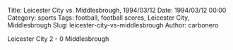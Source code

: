 Title: Leicester City vs. Middlesbrough, 1994/03/12
Date: 1994/03/12 00:00
Category: sports
Tags: football, football scores, Leicester City, Middlesbrough
Slug: leicester-city-vs-middlesbrough
Author: carbonero


Leicester City 2 - 0 Middlesbrough
